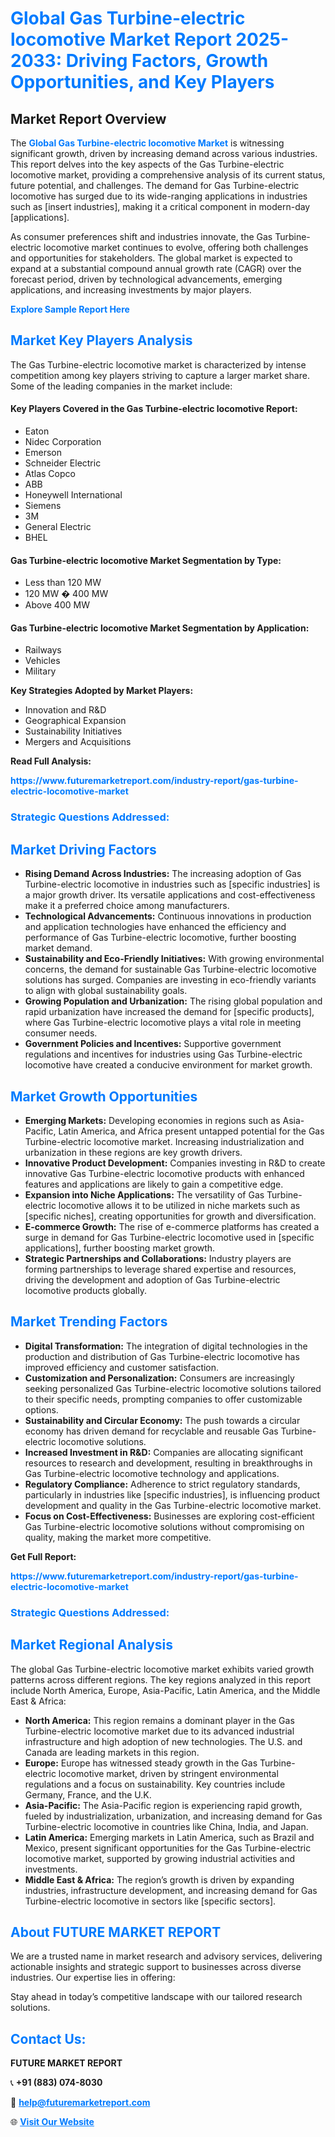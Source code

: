<h1 style="color: #007BFF;">Global Gas Turbine-electric locomotive Market Report 2025-2033: Driving Factors, Growth Opportunities, and Key Players</h1>

<section id="overview">
<h2>Market Report Overview</h2>
<p>The <a href="https://www.futuremarketreport.com/industry-report/gas-turbine-electric-locomotive-market" style="color: #007BFF; text-decoration: none;"><strong>Global Gas Turbine-electric locomotive Market</strong></a> is witnessing significant growth, driven by increasing demand across various industries. This report delves into the key aspects of the Gas Turbine-electric locomotive market, providing a comprehensive analysis of its current status, future potential, and challenges. The demand for Gas Turbine-electric locomotive has surged due to its wide-ranging applications in industries such as [insert industries], making it a critical component in modern-day [applications].</p>
<p>As consumer preferences shift and industries innovate, the Gas Turbine-electric locomotive market continues to evolve, offering both challenges and opportunities for stakeholders. The global market is expected to expand at a substantial compound annual growth rate (CAGR) over the forecast period, driven by technological advancements, emerging applications, and increasing investments by major players.</p>
</section>

<section id="overview">
<p><a href="https://www.futuremarketreport.com/request-sample/reportId=60150" style="color: #007BFF; text-decoration: none;"><strong>Explore Sample Report Here</strong></a></p>
</section>

<section id="key-players">
<h2 style="color: #007BFF;">Market Key Players Analysis</h2>
<p>The Gas Turbine-electric locomotive market is characterized by intense competition among key players striving to capture a larger market share. Some of the leading companies in the market include:</p>
<h4>Key Players Covered in the Gas Turbine-electric locomotive Report:</h4>
<ul><li>Eaton</li><li>Nidec Corporation</li><li>Emerson</li><li>Schneider Electric</li><li>Atlas Copco</li><li>ABB</li><li>Honeywell International</li><li>Siemens</li><li>3M</li><li>General Electric</li><li>BHEL</li></ul>
<h4>Gas Turbine-electric locomotive Market Segmentation by Type:</h4>
<ul><li>Less than 120 MW</li><li>120 MW � 400 MW</li><li>Above 400 MW</li></ul>

<h4>Gas Turbine-electric locomotive Market Segmentation by Application:</h4>
<ul><li>Railways</li><li>Vehicles</li><li>Military</li></ul>
<p><strong>Key Strategies Adopted by Market Players:</strong></p>
<ul>
<li>Innovation and R&D</li>
<li>Geographical Expansion</li>
<li>Sustainability Initiatives</li>
<li>Mergers and Acquisitions</li>
</ul>
</section>

<section>
<p><strong>Read Full Analysis: </strong></p><a href="https://www.futuremarketreport.com/industry-report/gas-turbine-electric-locomotive-market" style="color: #007BFF; text-decoration: none;"><strong>https://www.futuremarketreport.com/industry-report/gas-turbine-electric-locomotive-market</strong></a>
<h3 style="color: #007BFF;">Strategic Questions Addressed:</h3>
</section>

<section id="driving-factors">
<h2 style="color: #007BFF;">Market Driving Factors</h2>
<ul>
<li><strong>Rising Demand Across Industries:</strong> The increasing adoption of Gas Turbine-electric locomotive in industries such as [specific industries] is a major growth driver. Its versatile applications and cost-effectiveness make it a preferred choice among manufacturers.</li>
<li><strong>Technological Advancements:</strong> Continuous innovations in production and application technologies have enhanced the efficiency and performance of Gas Turbine-electric locomotive, further boosting market demand.</li>
<li><strong>Sustainability and Eco-Friendly Initiatives:</strong> With growing environmental concerns, the demand for sustainable Gas Turbine-electric locomotive solutions has surged. Companies are investing in eco-friendly variants to align with global sustainability goals.</li>
<li><strong>Growing Population and Urbanization:</strong> The rising global population and rapid urbanization have increased the demand for [specific products], where Gas Turbine-electric locomotive plays a vital role in meeting consumer needs.</li>
<li><strong>Government Policies and Incentives:</strong> Supportive government regulations and incentives for industries using Gas Turbine-electric locomotive have created a conducive environment for market growth.</li>
</ul>
</section>

<section id="growth-opportunities">
<h2 style="color: #007BFF;">Market Growth Opportunities</h2>
<ul>
<li><strong>Emerging Markets:</strong> Developing economies in regions such as Asia-Pacific, Latin America, and Africa present untapped potential for the Gas Turbine-electric locomotive market. Increasing industrialization and urbanization in these regions are key growth drivers.</li>
<li><strong>Innovative Product Development:</strong> Companies investing in R&D to create innovative Gas Turbine-electric locomotive products with enhanced features and applications are likely to gain a competitive edge.</li>
<li><strong>Expansion into Niche Applications:</strong> The versatility of Gas Turbine-electric locomotive allows it to be utilized in niche markets such as [specific niches], creating opportunities for growth and diversification.</li>
<li><strong>E-commerce Growth:</strong> The rise of e-commerce platforms has created a surge in demand for Gas Turbine-electric locomotive used in [specific applications], further boosting market growth.</li>
<li><strong>Strategic Partnerships and Collaborations:</strong> Industry players are forming partnerships to leverage shared expertise and resources, driving the development and adoption of Gas Turbine-electric locomotive products globally.</li>
</ul>
</section>

<section id="trending-factors">
<h2 style="color: #007BFF;">Market Trending Factors</h2>
<ul>
<li><strong>Digital Transformation:</strong> The integration of digital technologies in the production and distribution of Gas Turbine-electric locomotive has improved efficiency and customer satisfaction.</li>
<li><strong>Customization and Personalization:</strong> Consumers are increasingly seeking personalized Gas Turbine-electric locomotive solutions tailored to their specific needs, prompting companies to offer customizable options.</li>
<li><strong>Sustainability and Circular Economy:</strong> The push towards a circular economy has driven demand for recyclable and reusable Gas Turbine-electric locomotive solutions.</li>
<li><strong>Increased Investment in R&D:</strong> Companies are allocating significant resources to research and development, resulting in breakthroughs in Gas Turbine-electric locomotive technology and applications.</li>
<li><strong>Regulatory Compliance:</strong> Adherence to strict regulatory standards, particularly in industries like [specific industries], is influencing product development and quality in the Gas Turbine-electric locomotive market.</li>
<li><strong>Focus on Cost-Effectiveness:</strong> Businesses are exploring cost-efficient Gas Turbine-electric locomotive solutions without compromising on quality, making the market more competitive.</li>
</ul>
</section>

<section>
<p><strong>Get Full Report: </strong></p><a href="https://www.futuremarketreport.com/industry-report/gas-turbine-electric-locomotive-market" style="color: #007BFF; text-decoration: none;"><strong>https://www.futuremarketreport.com/industry-report/gas-turbine-electric-locomotive-market</strong></a>
<h3 style="color: #007BFF;">Strategic Questions Addressed:</h3>
</section>


<section id="regional-analysis">
<h2 style="color: #007BFF;">Market Regional Analysis</h2>
<p>The global Gas Turbine-electric locomotive market exhibits varied growth patterns across different regions. The key regions analyzed in this report include North America, Europe, Asia-Pacific, Latin America, and the Middle East & Africa:</p>
<ul>
<li><strong>North America:</strong> This region remains a dominant player in the Gas Turbine-electric locomotive market due to its advanced industrial infrastructure and high adoption of new technologies. The U.S. and Canada are leading markets in this region.</li>
<li><strong>Europe:</strong> Europe has witnessed steady growth in the Gas Turbine-electric locomotive market, driven by stringent environmental regulations and a focus on sustainability. Key countries include Germany, France, and the U.K.</li>
<li><strong>Asia-Pacific:</strong> The Asia-Pacific region is experiencing rapid growth, fueled by industrialization, urbanization, and increasing demand for Gas Turbine-electric locomotive in countries like China, India, and Japan.</li>
<li><strong>Latin America:</strong> Emerging markets in Latin America, such as Brazil and Mexico, present significant opportunities for the Gas Turbine-electric locomotive market, supported by growing industrial activities and investments.</li>
<li><strong>Middle East & Africa:</strong> The region’s growth is driven by expanding industries, infrastructure development, and increasing demand for Gas Turbine-electric locomotive in sectors like [specific sectors].</li>
</ul>
</section>

<footer>
<h2 style="color: #007BFF;">About FUTURE MARKET REPORT</h2>
<p>We are a trusted name in market research and advisory services, delivering actionable insights and strategic support to businesses across diverse industries. Our expertise lies in offering:</p>

<p>Stay ahead in today’s competitive landscape with our tailored research solutions.</p>

<h2 style="color: #007BFF;">Contact Us:</h2>
<p><strong>FUTURE MARKET REPORT</strong></p>
<p>📞 <strong>+91 (883) 074-8030</strong></p>
<p>📧 <strong><a href="mailto:help@futuremarketreport.com" style="color: #007BFF;">help@futuremarketreport.com</a></strong></p>
<p>🌐 <strong><a href="https://www.futuremarketreport.com/" style="color: #007BFF;">Visit Our Website</a></strong></p>
</footer>